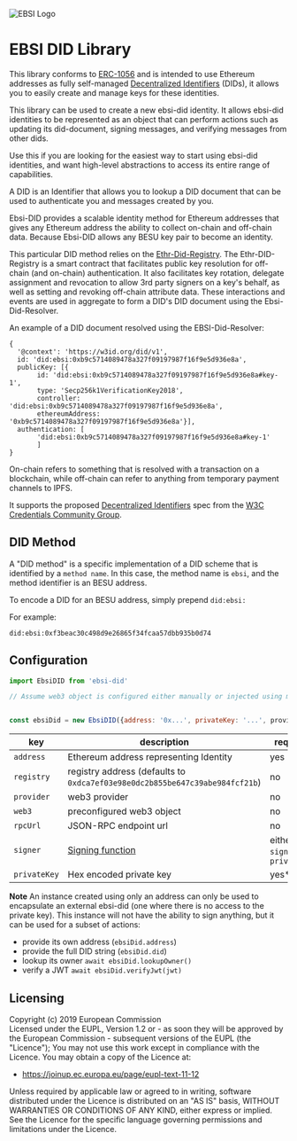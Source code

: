 
![EBSI Logo](https://ec.europa.eu/cefdigital/wiki/images/logo/default-space-logo.svg)

# EBSI DID Library

This library conforms to [ERC-1056](https://github.com/ethereum/EIPs/issues/1056) and is intended to use Ethereum addresses as fully self-managed [Decentralized Identifiers](https://w3c-ccg.github.io/did-spec/#decentralized-identifiers-dids) (DIDs), it allows you to easily create and manage keys for these identities.  

This library can be used to create a new ebsi-did identity.  It allows ebsi-did identities to be represented as an object that can perform actions such as updating its did-document, signing messages, and verifying messages from other dids.

Use this if you are looking for the easiest way to start using ebsi-did identities, and want high-level abstractions to access its entire range of capabilities.

A DID is an Identifier that allows you to lookup a DID document that can be used to authenticate you and messages created by you.

Ebsi-DID provides a scalable identity method for Ethereum addresses that gives any Ethereum address the ability to collect on-chain and off-chain data. Because Ebsi-DID allows any BESU key pair to become an identity.

This particular DID method relies on the [Ethr-Did-Registry](https://github.com/uport-project/ethr-did-registry). The Ethr-DID-Registry is a smart contract that facilitates public key resolution for off-chain (and on-chain) authentication. It also facilitates key rotation, delegate assignment and revocation to allow 3rd party signers on a key's behalf, as well as setting and revoking off-chain attribute data. These interactions and events are used in aggregate to form a DID's DID document using the Ebsi-Did-Resolver.

An example of a DID document resolved using the EBSI-Did-Resolver:

```
{
  '@context': 'https://w3id.org/did/v1',
  id: 'did:ebsi:0xb9c5714089478a327f09197987f16f9e5d936e8a',
  publicKey: [{
       id: 'did:ebsi:0xb9c5714089478a327f09197987f16f9e5d936e8a#key-1',
       type: 'Secp256k1VerificationKey2018',
       controller: 'did:ebsi:0xb9c5714089478a327f09197987f16f9e5d936e8a',
       ethereumAddress: '0xb9c5714089478a327f09197987f16f9e5d936e8a'}],
  authentication: [
       'did:ebsi:0xb9c5714089478a327f09197987f16f9e5d936e8a#key-1'
       ]
}
```

On-chain refers to something that is resolved with a transaction on a blockchain, while off-chain can refer to anything from temporary payment channels to IPFS.

It supports the proposed [Decentralized Identifiers](https://w3c-ccg.github.io/did-spec/) spec from the [W3C Credentials Community Group](https://w3c-ccg.github.io).


## DID Method

A "DID method" is a specific implementation of a DID scheme that is identified by a `method name`. In this case, the method name is `ebsi`, and the method identifier is an BESU address.

To encode a DID for an BESU address, simply prepend `did:ebsi:`


For example:

`did:ebsi:0xf3beac30c498d9e26865f34fcaa57dbb935b0d74`

## Configuration

```js
import EbsiDID from 'ebsi-did'

// Assume web3 object is configured either manually or injected using metamask


const ebsiDid = new EbsiDID({address: '0x...', privateKey: '...', provider})
```

| key | description| required |
|-----|------------|----------|
|`address`|Ethereum address representing Identity| yes |
|`registry`| registry address (defaults to `0xdca7ef03e98e0dc2b855be647c39abe984fcf21b`) | no |
|`provider`| web3 provider | no |
|`web3`| preconfigured web3 object | no |
|`rpcUrl`| JSON-RPC endpoint url | no |
|`signer`| [Signing function](https://github.com/uport-project/did-jwt#signer-functions)| either `signer` or `privateKey` |
|`privateKey`| Hex encoded private key | yes* |

**Note**
An instance created using only an address can only be used to encapsulate an external ebsi-did (one where there is no access to the private key).
This instance will not have the ability to sign anything, but it can be used for a subset of actions:

*  provide its own address (`ebsiDid.address`)
*  provide the full DID string (`ebsiDid.did`)
*  lookup its owner `await ebsiDid.lookupOwner()`
*  verify a JWT `await ebsiDid.verifyJwt(jwt)`

## Licensing

Copyright (c) 2019 European Commission  
Licensed under the EUPL, Version 1.2 or - as soon they will be approved by the European Commission - subsequent versions of the EUPL (the "Licence"); 
You may not use this work except in compliance with the Licence. 
You may obtain a copy of the Licence at: 
* https://joinup.ec.europa.eu/page/eupl-text-11-12  

Unless required by applicable law or agreed to in writing, software distributed under the Licence is distributed on an "AS IS" basis, WITHOUT WARRANTIES OR CONDITIONS OF ANY KIND, either express or implied. See the Licence for the specific language governing permissions and limitations under the Licence.